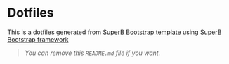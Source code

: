 # Dotfiles
This is a dotfiles generated from [SuperB Bootstrap template](https://github.com/NNBnh/superb-bootstrap-template) using [SuperB Bootstrap framework](https://github.com/NNBnh/superb-bootstrap)

> *You can remove this `README.md` file if you want.*
